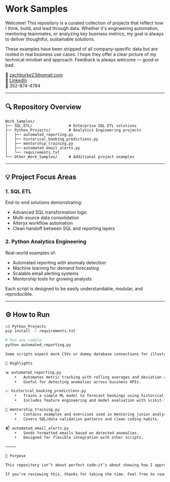 # Work Samples

Welcome! This repository is a curated collection of projects that reflect how I think, build, and lead through data. Whether it's engineering automation, mentoring teammates, or analyzing key business metrics, my goal is always to deliver thoughtful, sustainable solutions.

These examples have been stripped of all company-specific data but are rooted in real business use cases. I hope they offer a clear picture of my technical mindset and approach. Feedback is always welcome — good or bad.

📧 zachburke23@gmail.com  
🔗 [LinkedIn](https://www.linkedin.com/in/zachary-burke-405135153/)  
📱 352-874-4784  

---

## 🔍 Repository Overview

```
Work_Samples/
├── SQL_ETL/                # Enterprise SQL ETL solutions
├── Python_Projects/        # Analytics Engineering projects
│   ├── automated_reporting.py
│   ├── historical_booking_predictions.py
│   ├── mentorship_training.py
│   ├── automated_email_alerts.py
│   └── requirements.txt
└── Other_Work_Samples/     # Additional project examples
```

---

## 💡 Project Focus Areas

### 1. SQL ETL
End-to-end solutions demonstrating:
- Advanced SQL transformation logic
- Multi-source data consolidation
- Alteryx workflow automation
- Clean handoff between SQL and reporting layers

### 2. Python Analytics Engineering
Real-world examples of:
- Automated reporting with anomaly detection
- Machine learning for demand forecasting
- Scalable email alerting systems
- Mentorship tools for growing analysts

Each script is designed to be easily understandable, modular, and reproducible.

---

## ⚙️ How to Run

```bash
cd Python_Projects
pip install -r requirements.txt

# Run any sample
python automated_reporting.py

Some scripts expect mock CSVs or dummy database connections for illustration purposes.

🔦 Highlights

📊 automated_reporting.py
	•	Automates metric tracking with rolling averages and deviation analysis.
	•	Useful for detecting anomalies across business KPIs.

📈 historical_booking_predictions.py
	•	Trains a simple ML model to forecast bookings using historical data.
	•	Includes feature engineering and model evaluation with scikit-learn.

🤝 mentorship_training.py
	•	Contains examples and exercises used in mentoring junior analysts.
	•	Covers SQL/data validation patterns and clean coding habits.

📬 automated_email_alerts.py
	•	Sends formatted emails based on detected anomalies.
	•	Designed for flexible integration with other scripts.

⸻

🎯 Purpose

This repository isn’t about perfect code—it’s about showing how I approach problems, communicate structure, and support a data-driven team environment. It reflects a balance of hands-on skill and leadership potential.

If you’re reviewing this, thanks for taking the time. Feel free to reach out with questions, feedback, or conversation.